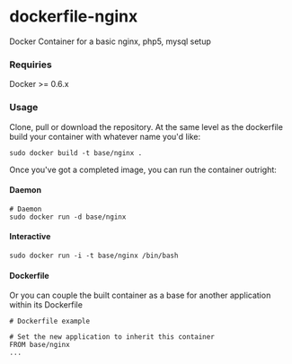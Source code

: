 dockerfile-nginx
================

Docker Container for a basic nginx, php5, mysql setup

### Requiries

Docker >= 0.6.x

### Usage

Clone, pull or download the repository. At the same level as the dockerfile build your container with whatever name you'd like:

```shell
sudo docker build -t base/nginx .
```

Once you've got a completed image, you can run the container outright:

#### Daemon
```shell
# Daemon
sudo docker run -d base/nginx 
```

#### Interactive
```shell
sudo docker run -i -t base/nginx /bin/bash
```

#### Dockerfile
Or you can couple the built container as a base for another application within its Dockerfile

```shell
# Dockerfile example

# Set the new application to inherit this container
FROM base/nginx
...
```
